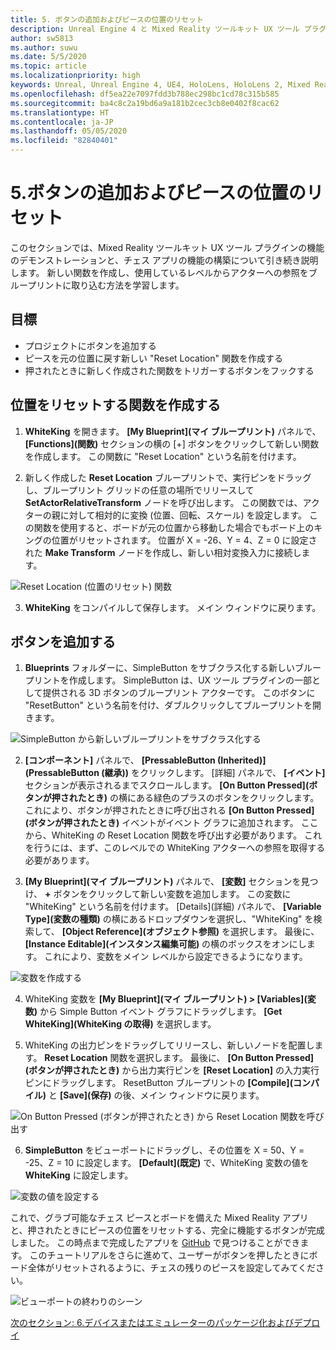 ```yaml
---
title: 5. ボタンの追加およびピースの位置のリセット
description: Unreal Engine 4 と Mixed Reality ツールキット UX ツール プラグインを使用して簡単なチェス アプリを構築するためのチュートリアルのパート 5
author: sw5813
ms.author: suwu
ms.date: 5/5/2020
ms.topic: article
ms.localizationpriority: high
keywords: Unreal, Unreal Engine 4, UE4, HoloLens, HoloLens 2, Mixed Reality, チュートリアル, 入門, mrtk, uxt, UX ツール, ドキュメント
ms.openlocfilehash: df5ea22e7097fdd3b788ec298bc1cd78c315b585
ms.sourcegitcommit: ba4c8c2a19bd6a9a181b2cec3cb8e0402f8cac62
ms.translationtype: HT
ms.contentlocale: ja-JP
ms.lasthandoff: 05/05/2020
ms.locfileid: "82840401"
---
```

# <a name="5-adding-a-button--resetting-piece-locations"></a>5.ボタンの追加およびピースの位置のリセット

このセクションでは、Mixed Reality ツールキット UX ツール プラグインの機能のデモンストレーションと、チェス アプリの機能の構築について引き続き説明します。 新しい関数を作成し、使用しているレベルからアクターへの参照をブループリントに取り込む方法を学習します。

## <a name="objectives"></a>目標

* プロジェクトにボタンを追加する
* ピースを元の位置に戻す新しい "Reset Location" 関数を作成する
* 押されたときに新しく作成された関数をトリガーするボタンをフックする

## <a name="create-a-function-to-reset-location"></a>位置をリセットする関数を作成する

1.  **WhiteKing** を開きます。 **[My Blueprint]\(マイ ブループリント\)** パネルで、 **[Functions]\(関数\)** セクションの横の [+] ボタンをクリックして新しい関数を作成します。 この関数に "Reset Location" という名前を付けます。 

2.  新しく作成した **Reset Location** ブループリントで、実行ピンをドラッグし、ブループリント グリッドの任意の場所でリリースして **SetActorRelativeTransform** ノードを呼び出します。 この関数では、アクターの親に対して相対的に変換 (位置、回転、スケール) を設定します。 この関数を使用すると、ボードが元の位置から移動した場合でもボード上のキングの位置がリセットされます。 位置が X = -26、Y = 4、Z = 0 に設定された **Make Transform** ノードを作成し、新しい相対変換入力に接続します。 

![Reset Location (位置のリセット) 関数](images/unreal-uxt/5-function.PNG)

3.  **WhiteKing** をコンパイルして保存します。 メイン ウィンドウに戻ります。 

## <a name="add-a-button"></a>ボタンを追加する

1.  **Blueprints** フォルダーに、SimpleButton をサブクラス化する新しいブループリントを作成します。 SimpleButton は、UX ツール プラグインの一部として提供される 3D ボタンのブループリント アクターです。 このボタンに "ResetButton" という名前を付け、ダブルクリックしてブループリントを開きます。 

![SimpleButton から新しいブループリントをサブクラス化する](images/unreal-uxt/5-subclass.PNG)

2.  **[コンポーネント]** パネルで、 **[PressableButton (Inherited)]\(PressableButton (継承)\)** をクリックします。 [詳細] パネルで、 **[イベント]** セクションが表示されるまでスクロールします。 **[On Button Pressed]\(ボタンが押されたとき\)** の横にある緑色のプラスのボタンをクリックします。これにより、ボタンが押されたときに呼び出される **[On Button Pressed]\(ボタンが押されたとき\)** イベントがイベント グラフに追加されます。 ここから、WhiteKing の Reset Location 関数を呼び出す必要があります。 これを行うには、まず、このレベルでの WhiteKing アクターへの参照を取得する必要があります。 

3.  **[My Blueprint]\(マイ ブループリント\)** パネルで、 **[変数]** セクションを見つけ、 **+** ボタンをクリックして新しい変数を追加します。 この変数に "WhiteKing" という名前を付けます。 [Details]\(詳細\) パネルで、 **[Variable Type]\(変数の種類\)** の横にあるドロップダウンを選択し、"WhiteKing" を検索して、 **[Object Reference]\(オブジェクト参照\)** を選択します。 最後に、 **[Instance Editable]\(インスタンス編集可能\)** の横のボックスをオンにします。 これにより、変数をメイン レベルから設定できるようになります。 

![変数を作成する](images/unreal-uxt/5-var.PNG)

4.  WhiteKing 変数を **[My Blueprint]\(マイ ブループリント\) > [Variables]\(変数\)** から Simple Button イベント グラフにドラッグします。 **[Get WhiteKing]\(WhiteKing の取得\)** を選択します。 

5.  WhiteKing の出力ピンをドラッグしてリリースし、新しいノードを配置します。 **Reset Location** 関数を選択します。 最後に、 **[On Button Pressed]\(ボタンが押されたとき\)** から出力実行ピンを **[Reset Location]** の入力実行ピンにドラッグします。 ResetButton ブループリントの **[Compile]\(コンパイル\)** と **[Save]\(保存\)** の後、メイン ウィンドウに戻ります。 

![On Button Pressed (ボタンが押されたとき) から Reset Location 関数を呼び出す](images/unreal-uxt/5-callresetloc.PNG)

6.  **SimpleButton** をビューポートにドラッグし、その位置を X = 50、Y = -25、Z = 10 に設定します。 **[Default]\(既定\)** で、WhiteKing 変数の値を **WhiteKing** に設定します。

![変数の値を設定する](images/unreal-uxt/5-buttonlevel.PNG)

これで、グラブ可能なチェス ピースとボードを備えた Mixed Reality アプリと、押されたときにピースの位置をリセットする、完全に機能するボタンが完成しました。 この時点まで完成したアプリを [GitHub](https://github.com/microsoft/MixedReality-Unreal-Samples/tree/master/ChessApp) で見つけることができます。 このチュートリアルをさらに進めて、ユーザーがボタンを押したときにボード全体がリセットされるように、チェスの残りのピースを設定してみてください。

![ビューポートの終わりのシーン](images/unreal-uxt/5-endscene.PNG)

[次のセクション: 6.デバイスまたはエミュレーターのパッケージ化およびデプロイ](unreal-uxt-ch6.md)